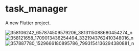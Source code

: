 # task_manager

A new Flutter project.

![358106242_657874509579206_3813115088680454274_n](https://github.com/eayazuddin/Task-manager/assets/91460445/4f75e8fa-8b90-44fc-b69b-f0f06c6e56a5)
![358121658_1709013436254494_3321943762410348016_n](https://github.com/eayazuddin/Task-manager/assets/91460445/73225234-d829-4172-a25a-ae2be946f0b4)
![357887780_1529666180895786_7993154136294380881_n](https://github.com/eayazuddin/Task-manager/assets/91460445/399a0d16-3e41-434c-a589-34bf5adde7b6)
